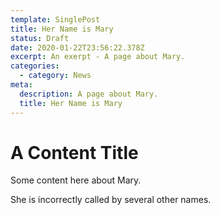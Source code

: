 ```yaml
---
template: SinglePost
title: Her Name is Mary
status: Draft
date: 2020-01-22T23:56:22.378Z
excerpt: An exerpt - A page about Mary.
categories:
  - category: News
meta:
  description: A page about Mary.
  title: Her Name is Mary
---
```

# A Content Title

Some content here about Mary. 

She is incorrectly called by several other names. 

